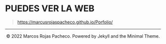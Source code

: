 
# PUEDES VER LA WEB 
> https://marcusrojaspacheco.github.io/Porfolio/
> 
---
<center>© 2022 Marcos Rojas Pacheco. Powered by Jekyll and the Minimal Theme.</center>
